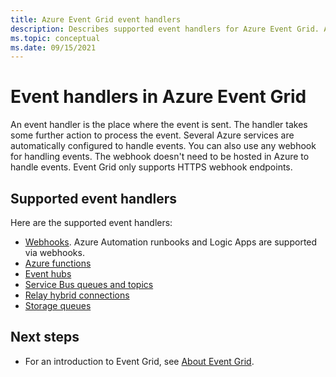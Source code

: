 ```yaml
---
title: Azure Event Grid event handlers
description: Describes supported event handlers for Azure Event Grid. Azure Automation, Functions, Event Hubs, Hybrid Connections, Logic Apps, Service Bus, Queue Storage, Webhooks.
ms.topic: conceptual
ms.date: 09/15/2021
---
```


# Event handlers in Azure Event Grid
An event handler is the place where the event is sent. The handler takes some further action to process the event. Several Azure services are automatically configured to handle events. You can also use any webhook for handling events. The webhook doesn't need to be hosted in Azure to handle events. Event Grid only supports HTTPS webhook endpoints.

## Supported event handlers
Here are the supported event handlers: 

- [Webhooks](handler-webhooks.md). Azure Automation runbooks and Logic Apps are supported via webhooks. 
- [Azure functions](handler-functions.md)
- [Event hubs](handler-event-hubs.md)
- [Service Bus queues and topics](handler-service-bus.md)
- [Relay hybrid connections](handler-relay-hybrid-connections.md)
- [Storage queues](handler-storage-queues.md)

## Next steps
- For an introduction to Event Grid, see [About Event Grid](overview.md).
